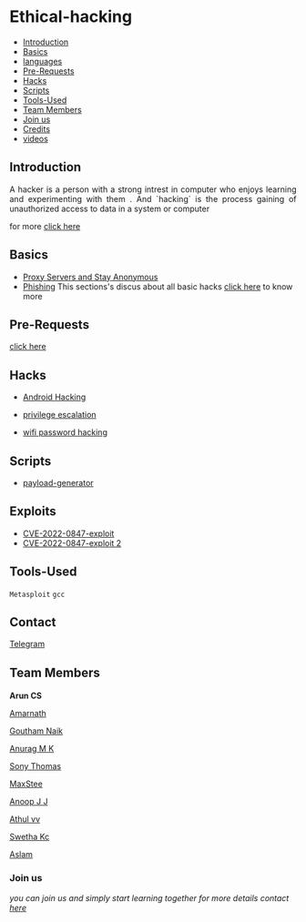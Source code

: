 # Ethical-hacking

- [Introduction](#introduction)
- [Basics](#basics)
- [languages]()
- [Pre-Requests](#pre-requests)
- [Hacks](#hacks)
- [Scripts](#scripts)
- [Tools-Used](#Tools-Used)
- [Team Members](#team-members)
- [Join us](#join-us)
- [Credits]()
- [videos]()

## Introduction 
   <p align="justify"> 
      A hacker is a person with a strong intrest in computer who enjoys learning and experimenting with them . And `hacking` is the process gaining of unauthorized access to data in a system or computer
   </p>


for more [click here](https://github.com/aruncs31s/ethical-hacking/tree/main/Introduction)

## Basics 
- [Proxy Servers and Stay Anonymous](https://github.com/aruncs31s/ethical-hacking/tree/main/Basics#proxy-servers-and-stay-anonymous)
- [Phishing](https://github.com/aruncs31s/ethical-hacking/tree/main/Basics#phishing)
This sections's discus about all basic hacks
[click here](https://github.com/aruncs31s/ethical-hacking/tree/main/Basics) to know more 

## Pre-Requests

[click here](https://github.com/aruncs31s/ethical-hacking/tree/main/Pre-Requests)


## Hacks
- [Android Hacking](https://github.com/aruncs31s/ethical-hacking/tree/main/android-hacking)

- [privilege escalation](https://github.com/aruncs31s/ethical-hacking/tree/main/privilege%20escalation)

- [wifi password hacking](https://github.com/aruncs31s/ethical-hacking/tree/main/Wifi%20Hacking)

## Scripts 
- [payload-generator](https://github.com/aruncs31s/ethical-hacking/blob/main/Scripts/payload-generator-script1.sh)

## Exploits 

- [CVE-2022-0847-exploit](https://github.com/aruncs31s/ethical-hacking/blob/main/Scripts/CVE-2022-0847-exploit.c)
- [CVE-2022-0847-exploit 2](https://github.com/aruncs31s/ethical-hacking/blob/main/Scripts/CVE-2022-0847-exploit.c2)

## Tools-Used
 
`Metasploit`   `gcc`
## Contact

[Telegram](https://t.me/+mqL4fZrUtEw0MjJl)

## Team Members

**Arun CS** [<img src="https://s18955.pcdn.co/wp-content/uploads/2018/02/github.png" width="16"/>](https://github.com/aruncs31s/) 

[Amarnath](https://github.com/amarnath749)

[Goutham Naik](https://github.com/Gouthamexe)

[Anurag M K]()

[Sony Thomas](https://github.com/sonyt86)

[MaxStee](https://github.com/Maxsteee)


[Anoop J J]()

[Athul vv](https://github.com/athulvv1)

[Swetha Kc]()

[Aslam]()

### Join us
*you can join us and simply start learning together 
for more details contact [here](https://t.me/+mqL4fZrUtEw0MjJl)*
